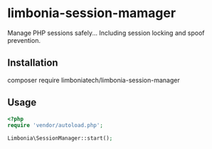 # limbonia-session-mamager
Manage PHP sessions safely...  Including session locking and spoof prevention.

## Installation
composer require limboniatech/limbonia-session-manager

## Usage

```php
<?php
require 'vendor/autoload.php';

Limbonia\SessionManager::start();
```